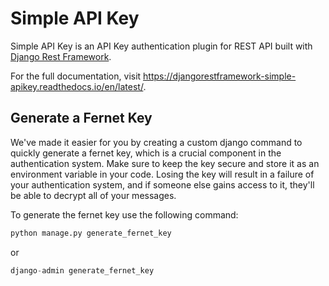 # Simple API Key

Simple API Key is an API Key authentication plugin for REST API built with [Django Rest Framework](https://www.django-rest-framework.org/). 

For the full documentation, visit https://djangorestframework-simple-apikey.readthedocs.io/en/latest/.

## Generate a Fernet Key
We've made it easier for you by creating a custom django command to quickly generate a fernet key, which is a crucial component in the 
authentication system. Make sure to keep the key secure and store it as an environment variable in your code. Losing the key will result
in a failure of your authentication system, and if someone else gains access to it, they'll be able to decrypt all of your messages.

To generate the fernet key use the following command:

```python
python manage.py generate_fernet_key
```
or 
```python
django-admin generate_fernet_key
```